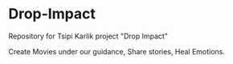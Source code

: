 # Drop-Impact
Repository for Tsipi Karlik project "Drop Impact"

Create Movies under our guidance, Share stories, Heal Emotions.
